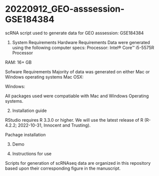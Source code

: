 # 20220912_GEO-asssession-GSE184384 
scRNA script used to generate data for GEO asssession: GSE184384

1. System Requirements
Hardware Requirements
Data were generated using the following computer specs:
Processor: Intel® Core™ i5-5575R Processor

RAM: 16+ GB

Sofware Requirements
Majority of data was generated on either Mac or Windows operating systems
Mac OSX:

Windows:

All packages used were compatiable with Mac and Windows Operating systems.

2. Installation guide

RStudio requires R 3.3.0 or higher. We will use the latest release of R (R-4.2.2; 2022-10-31, Innocent and Trusting).

Pachage installation




3. Demo

4. Instructions for use

Scripts for generation of scRNAseq data are organized in this repository based upon their corresponding figure in the manuscript. 
